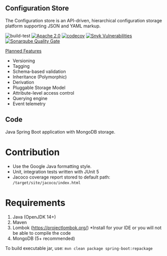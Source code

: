 ## Configuration Store

The Configuration store is an API-driven, hierarchical configuration storage platform supporting JSON and YAML markup.

<p align="center">

![build-test](https://github.com/composr/configr/workflows/build-test/badge.svg)
[![Apache 2.0](https://img.shields.io/hexpm/l/plug.svg)](https://github.com/composr/configr/blob/master/LICENSE)
[![codecov](https://codecov.io/gh/composr/configr/branch/develop/graph/badge.svg)](https://codecov.io/gh/composr/configr)
[![Snyk Vulnerabilities](https://snyk.io/test/github/composr/configr/badge.svg)](https://snyk.io/test/github/composr/configr)
[![Sonarqube Quality Gate](http://sc-devsecops-sonar.eastus.cloudapp.azure.com:9000/api/project_badges/measure?project=configr&metric=alert_status&token=03f7d1d98ef6507eba0d8b921f42fdce9b409df5)](http://sc-devsecops-sonar.eastus.cloudapp.azure.com:9000/dashboard?id=configr)


<u>Planned Features</u>
<ul>
<li>Versioning</li>
<li>Tagging</li>
<li>Schema-based validation</li>
<li>Inheritance (Polymorphic)</li>
<li>Derivation</li>
<li>Pluggable Storage Model</li>
<li>Attribute-level access control</li>
<li>Querying engine</li>
<li>Event telemetry</li>
</ul>


## Code
Java Spring Boot application with MongoDB storage.

# Contribution
- Use the Google Java formatting style.
- Unit, integration tests written with JUnit 5
- Jacoco coverage report stored to default path: `/target/site/jacoco/index.html`

# Requirements
1. Java (OpenJDK 14+)
2. Maven
3. Lombok (https://projectlombok.org/)
   *Install for your IDE or you will not be able to compile the code
4. MongoDB (5+ recommended)


To build executable jar, use: `mvn clean package spring-boot:repackage`

